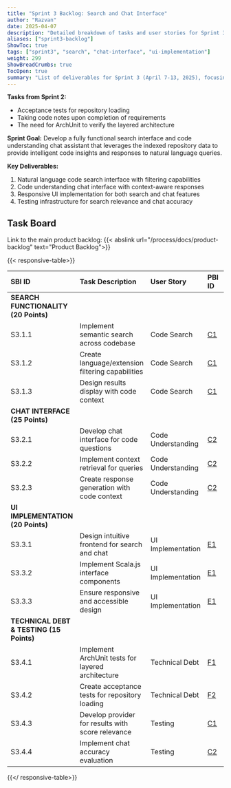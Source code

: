 ```yaml
---
title: "Sprint 3 Backlog: Search and Chat Interface"
author: "Razvan"
date: 2025-04-07
description: "Detailed breakdown of tasks and user stories for Sprint 3's search functionality and chat interface"
aliases: ["sprint3-backlog"]
ShowToc: true
tags: ["sprint3", "search", "chat-interface", "ui-implementation"]
weight: 299
ShowBreadCrumbs: true
TocOpen: true
summary: "List of deliverables for Sprint 3 (April 7-13, 2025), focusing on natural language code search and chat interface implementation."
---
```



**Tasks from Sprint 2:**
- Acceptance tests for repository loading
- Taking code notes upon completion of requirements
- The need for ArchUnit to verify the layered architecture

**Sprint Goal:** Develop a fully functional search interface and code understanding chat assistant that leverages the indexed repository data to provide intelligent code insights and responses to natural language queries.

**Key Deliverables:**
1. Natural language code search interface with filtering capabilities
2. Code understanding chat interface with context-aware responses
3. Responsive UI implementation for both search and chat features
4. Testing infrastructure for search relevance and chat accuracy

## Task Board

Link to the main product backlog: {{< abslink url="/process/docs/product-backlog" text="Product Backlog">}}

{{< responsive-table>}}

| SBI ID                                   | Task Description                                  | User Story         | PBI ID                      | Est. Points | Status     |
| :--------------------------------------- | :------------------------------------------------ | :----------------- | :-------------------------- | :---------- | :--------- |
| **SEARCH FUNCTIONALITY (20 Points)**     |                                                   |                    |                             |             |            |
| S3.1.1                                   | Implement semantic search across codebase         | Code Search        | [C1](../../product-backlog) | 8           | ✓          |
| S3.1.2                                   | Create language/extension filtering capabilities  | Code Search        | [C1](../../product-backlog) | 5           | ✓          |
| S3.1.3                                   | Design results display with code context          | Code Search        | [C1](../../product-backlog) | 7           | ✓          |
| **CHAT INTERFACE (25 Points)**           |                                                   |                    |                             |             |            |
| S3.2.1                                   | Develop chat interface for code questions         | Code Understanding | [C2](../../product-backlog) | 8           | ✓          |
| S3.2.2                                   | Implement context retrieval for queries           | Code Understanding | [C2](../../product-backlog) | 10          | ✓          |
| S3.2.3                                   | Create response generation with code context      | Code Understanding | [C2](../../product-backlog) | 7           | ✓          |
| **UI IMPLEMENTATION (20 Points)**        |                                                   |                    |                             |             |            |
| S3.3.1                                   | Design intuitive frontend for search and chat     | UI Implementation  | [E1](../../product-backlog) | 7           | ✓          |
| S3.3.2                                   | Implement Scala.js interface components           | UI Implementation  | [E1](../../product-backlog) | 8           | ✓          |
| S3.3.3                                   | Ensure responsive and accessible design           | UI Implementation  | [E1](../../product-backlog) | 5           | ✓          |
| **TECHNICAL DEBT & TESTING (15 Points)** |                                                   |                    |                             |             |            |
| S3.4.1                                   | Implement ArchUnit tests for layered architecture | Technical Debt     | [F1](../../product-backlog) | 3           | ✓          |
| S3.4.2                                   | Create acceptance tests for repository loading    | Technical Debt     | [F2](../../product-backlog) | 5           | ✓          |
| S3.4.3                                   | Develop provider for results with score relevance | Testing            | [C1](../../product-backlog) | 4           | ✓          |
| S3.4.4                                   | Implement chat accuracy evaluation                | Testing            | [C2](../../product-backlog) | 3           | ✓ (report) |

{{</ responsive-table>}}
